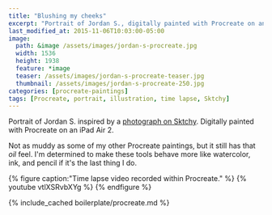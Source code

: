 ```yaml
---
title: "Blushing my cheeks"
excerpt: "Portrait of Jordan S., digitally painted with Procreate on an iPad."
last_modified_at: 2015-11-06T10:03:00-05:00
image: 
  path: &image /assets/images/jordan-s-procreate.jpg
  width: 1536
  height: 1938
  feature: *image
  teaser: /assets/images/jordan-s-procreate-teaser.jpg
  thumbnail: /assets/images/jordan-s-procreate-250.jpg
categories: [procreate-paintings]
tags: [Procreate, portrait, illustration, time lapse, Sktchy]
---
```


Portrait of Jordan S. inspired by a [photograph on Sktchy](https://sktchy.com/BXA9OC). Digitally painted with Procreate on an iPad Air 2. 

Not as muddy as some of my other Procreate paintings, but it still has that *oil* feel. I'm determined to make these tools behave more like watercolor, ink, and pencil if it's the last thing I do.

{% figure caption:"Time lapse video recorded within Procreate." %}
{% youtube vtlXSRvbXYg %}
{% endfigure %}

{% include_cached boilerplate/procreate.md %}
